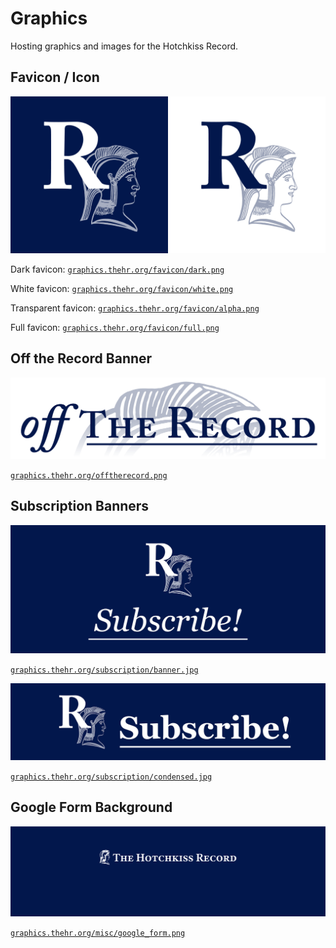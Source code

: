 # Graphics
Hosting graphics and images for the Hotchkiss Record.

## Favicon / Icon
<img src="favicon/dark.png" alt="Navy Background Square Icon" width="50%"/><img src="favicon/white.png" alt="White Background Square Icon" width="50%"/>

Dark favicon: [`graphics.thehr.org/favicon/dark.png`](https://graphics.thehr.org/favicon/dark.png)

White favicon: [`graphics.thehr.org/favicon/white.png`](https://graphics.thehr.org/favicon/white.png)

Transparent favicon: [`graphics.thehr.org/favicon/alpha.png`](https://graphics.thehr.org/favicon/alpha.png)

Full favicon: [`graphics.thehr.org/favicon/full.png`](https://graphics.thehr.org/favicon/full.png)

## Off the Record Banner
![Off the Record Banner](newsletter/offtherecord.png)

[`graphics.thehr.org/offtherecord.png`](https://graphics.thehr.org/newsletter/offtherecord.png)

## Subscription Banners
![Subscription Banner](subscription/banner.jpg)

[`graphics.thehr.org/subscription/banner.jpg`](https://graphics.thehr.org/subscription/banner.jpg)

![Condensed Subscription Banner](subscription/condensed.jpg)

[`graphics.thehr.org/subscription/condensed.jpg`](https://graphics.thehr.org/subscription/condensed.jpg)

## Google Form Background
![Google Form Background](misc/google_form.png)

[`graphics.thehr.org/misc/google_form.png`](https://graphics.thehr.org/misc/google_form.png)
